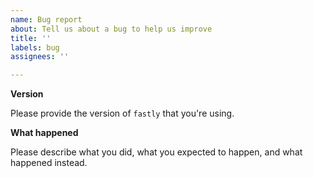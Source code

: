 ```yaml
---
name: Bug report
about: Tell us about a bug to help us improve
title: ''
labels: bug
assignees: ''

---
```


**Version**

Please provide the version of `fastly` that you're using.

**What happened**

Please describe what you did, what you expected to happen, and what happened instead.
